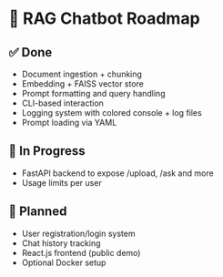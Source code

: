 # 🧠 RAG Chatbot Roadmap

## ✅ Done

- Document ingestion + chunking
- Embedding + FAISS vector store
- Prompt formatting and query handling
- CLI-based interaction
- Logging system with colored console + log files
- Prompt loading via YAML

## 🚧 In Progress

- FastAPI backend to expose /upload, /ask and more
- Usage limits per user

## 📌 Planned

- User registration/login system
- Chat history tracking
- React.js frontend (public demo)
- Optional Docker setup